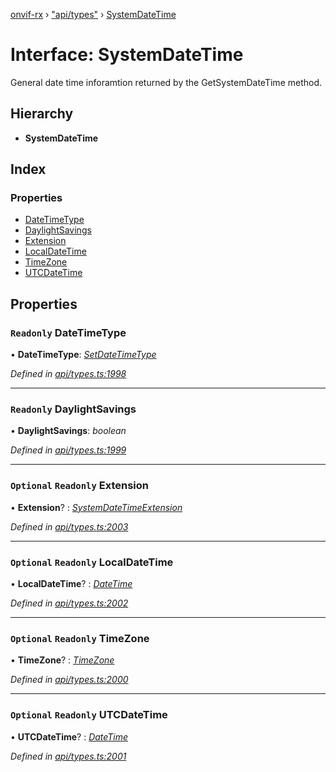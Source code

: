 [onvif-rx](../README.md) › ["api/types"](../modules/_api_types_.md) › [SystemDateTime](_api_types_.systemdatetime.md)

# Interface: SystemDateTime

General date time inforamtion returned by the GetSystemDateTime method.

## Hierarchy

* **SystemDateTime**

## Index

### Properties

* [DateTimeType](_api_types_.systemdatetime.md#readonly-datetimetype)
* [DaylightSavings](_api_types_.systemdatetime.md#readonly-daylightsavings)
* [Extension](_api_types_.systemdatetime.md#optional-readonly-extension)
* [LocalDateTime](_api_types_.systemdatetime.md#optional-readonly-localdatetime)
* [TimeZone](_api_types_.systemdatetime.md#optional-readonly-timezone)
* [UTCDateTime](_api_types_.systemdatetime.md#optional-readonly-utcdatetime)

## Properties

### `Readonly` DateTimeType

• **DateTimeType**: *[SetDateTimeType](../enums/_api_types_.setdatetimetype.md)*

*Defined in [api/types.ts:1998](https://github.com/patrickmichalina/onvif-rx/blob/3e9b152/src/api/types.ts#L1998)*

___

### `Readonly` DaylightSavings

• **DaylightSavings**: *boolean*

*Defined in [api/types.ts:1999](https://github.com/patrickmichalina/onvif-rx/blob/3e9b152/src/api/types.ts#L1999)*

___

### `Optional` `Readonly` Extension

• **Extension**? : *[SystemDateTimeExtension](_api_types_.systemdatetimeextension.md)*

*Defined in [api/types.ts:2003](https://github.com/patrickmichalina/onvif-rx/blob/3e9b152/src/api/types.ts#L2003)*

___

### `Optional` `Readonly` LocalDateTime

• **LocalDateTime**? : *[DateTime](_api_types_.datetime.md)*

*Defined in [api/types.ts:2002](https://github.com/patrickmichalina/onvif-rx/blob/3e9b152/src/api/types.ts#L2002)*

___

### `Optional` `Readonly` TimeZone

• **TimeZone**? : *[TimeZone](_api_types_.systemdatetime.md#optional-readonly-timezone)*

*Defined in [api/types.ts:2000](https://github.com/patrickmichalina/onvif-rx/blob/3e9b152/src/api/types.ts#L2000)*

___

### `Optional` `Readonly` UTCDateTime

• **UTCDateTime**? : *[DateTime](_api_types_.datetime.md)*

*Defined in [api/types.ts:2001](https://github.com/patrickmichalina/onvif-rx/blob/3e9b152/src/api/types.ts#L2001)*
